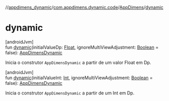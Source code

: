 //[appdimens_dynamic](../../../index.md)/[com.appdimens.dynamic.code](../index.md)/[AppDimens](index.md)/[dynamic](dynamic.md)

# dynamic

[androidJvm]\
fun [dynamic](dynamic.md)(initialValueDp: [Float](https://kotlinlang.org/api/core/kotlin-stdlib/kotlin/-float/index.html), ignoreMultiViewAdjustment: [Boolean](https://kotlinlang.org/api/core/kotlin-stdlib/kotlin/-boolean/index.html) = false): [AppDimensDynamic](../-app-dimens-dynamic/index.md)

Inicia o construtor `AppDimensDynamic` a partir de um valor Float em Dp.

[androidJvm]\
fun [dynamic](dynamic.md)(initialValueInt: [Int](https://kotlinlang.org/api/core/kotlin-stdlib/kotlin/-int/index.html), ignoreMultiViewAdjustment: [Boolean](https://kotlinlang.org/api/core/kotlin-stdlib/kotlin/-boolean/index.html) = false): [AppDimensDynamic](../-app-dimens-dynamic/index.md)

Inicia o construtor `AppDimensDynamic` a partir de um Int em Dp.